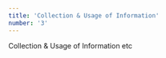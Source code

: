 ```yaml
---
title: 'Collection & Usage of Information'
number: '3'
---
```


Collection & Usage of Information etc